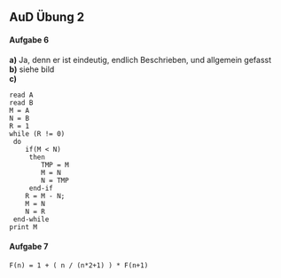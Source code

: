 ## AuD Übung 2

#### Aufgabe 6

**a)** Ja, denn er ist eindeutig, endlich Beschrieben, und allgemein gefasst  
**b)** siehe bild  
**c)**
```
read A
read B
M = A
N = B
R = 1
while (R != 0)
 do
	if(M < N)
	 then
		TMP = M
		M = N
		N = TMP
	 end-if
	R = M - N;
	M = N
	N = R
 end-while
print M
```

#### Aufgabe 7

	F(n) = 1 + ( n / (n*2+1) ) * F(n+1)
